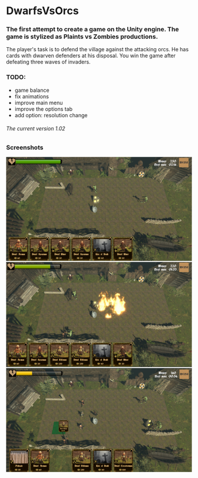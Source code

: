 # DwarfsVsOrcs

### The first attempt to create a game on the Unity engine. The game is stylized as Plaints vs Zombies productions.

The player's task is to defend the village against the attacking orcs. He has cards with dwarven defenders at his disposal. You win the game after defeating three waves of invaders.

### TODO:
- game balance
- fix animations
- improve main menu
- improve the options tab
- add option: resolution change

###### The current version 1.02

### Screenshots
![Image](screenshot%201.png)
![Image](screenshot%202.png)
![Image](screenshot%203.png)
